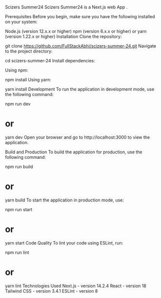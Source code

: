 Scizers Summer24
Scizers Summer24 is a Next.js web App
.

Prerequisites
Before you begin, make sure you have the following installed on your system:

Node.js (version 12.x.x or higher)
npm (version 6.x.x or higher) or yarn (version 1.22.x or higher)
Installation
Clone the repository:


git clone https://github.com/FullStackAbhi/scizers-summer-24.git
Navigate to the project directory:


cd scizers-summer-24
Install dependencies:

Using npm:

npm install
Using yarn:

yarn install
Development
To run the application in development mode, use the following command:


npm run dev
# or
yarn dev
Open your browser and go to http://localhost:3000 to view the application.

Build and Production
To build the application for production, use the following command:


npm run build
# or
yarn build
To start the application in production mode, use:


npm run start
# or
yarn start
Code Quality
To lint your code using ESLint, run:


npm run lint
# or
yarn lint
Technologies Used
Next.js - version 14.2.4
React - version 18
Tailwind CSS - version 3.4.1
ESLint - version 8
